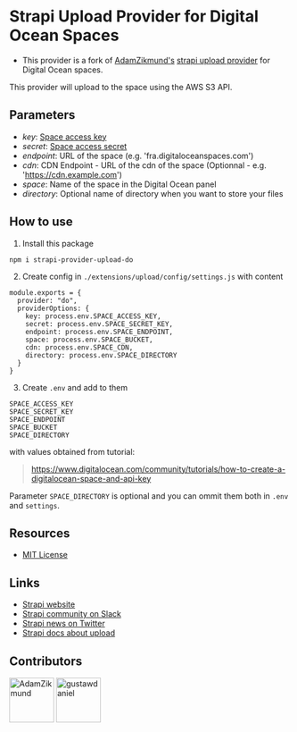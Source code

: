 # Strapi Upload Provider for Digital Ocean Spaces
- This provider is a fork of [AdamZikmund's](https://github.com/AdamZikmund) [strapi upload provider](https://github.com/AdamZikmund/strapi-provider-upload-digitalocean) for Digital Ocean spaces.

This provider will upload to the space using the AWS S3 API.

## Parameters
- *key*: [Space access key](https://cloud.digitalocean.com/account/api/tokens)
- *secret*: [Space access secret](https://cloud.digitalocean.com/account/api/tokens)
- *endpoint*: URL of the space (e.g. 'fra.digitaloceanspaces.com')
- *cdn*: CDN Endpoint - URL of the cdn of the space (Optionnal - e.g. 'https://cdn.example.com')
- *space*: Name of the space in the Digital Ocean panel
- *directory*: Optional name of directory when you want to store your files

## How to use

1. Install this package

```
npm i strapi-provider-upload-do
```

2. Create config in `./extensions/upload/config/settings.js` with content

```
module.exports = {
  provider: "do",
  providerOptions: {
    key: process.env.SPACE_ACCESS_KEY,
    secret: process.env.SPACE_SECRET_KEY,
    endpoint: process.env.SPACE_ENDPOINT,
    space: process.env.SPACE_BUCKET,
    cdn: process.env.SPACE_CDN,
    directory: process.env.SPACE_DIRECTORY
  }
}
```

3. Create `.env` and add to them 

```
SPACE_ACCESS_KEY
SPACE_SECRET_KEY
SPACE_ENDPOINT
SPACE_BUCKET
SPACE_DIRECTORY
```

with values obtained from tutorial:

> https://www.digitalocean.com/community/tutorials/how-to-create-a-digitalocean-space-and-api-key

Parameter `SPACE_DIRECTORY` is optional and you can ommit them both in `.env` and `settings`.

## Resources

- [MIT License](LICENSE.md)

## Links

- [Strapi website](http://strapi.io/)
- [Strapi community on Slack](http://slack.strapi.io)
- [Strapi news on Twitter](https://twitter.com/strapijs)
- [Strapi docs about upload](https://strapi.io/documentation/3.0.0-beta.x/plugins/upload.html#configuration)

## Contributors
<a href="https://github.com/AdamZikmund"><img src="https://avatars.githubusercontent.com/u/4062779?v=3" title="AdamZikmund" width="80" height="80"></a>
<a href="https://github.com/gustawdaniel"><img src="https://avatars.githubusercontent.com/u/16663028?v=3" title="gustawdaniel" width="80" height="80"></a>
